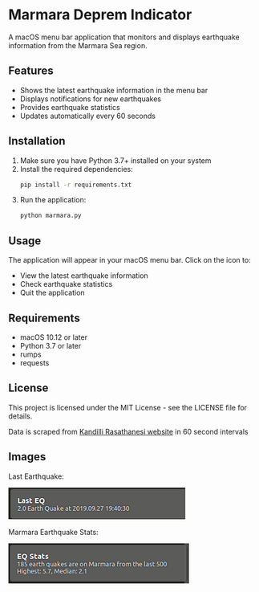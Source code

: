 # Marmara Deprem Indicator

A macOS menu bar application that monitors and displays earthquake information from the Marmara Sea region.

## Features

- Shows the latest earthquake information in the menu bar
- Displays notifications for new earthquakes
- Provides earthquake statistics
- Updates automatically every 60 seconds

## Installation

1. Make sure you have Python 3.7+ installed on your system
2. Install the required dependencies:
   ```bash
   pip install -r requirements.txt
   ```
3. Run the application:
   ```bash
   python marmara.py
   ```

## Usage

The application will appear in your macOS menu bar. Click on the icon to:
- View the latest earthquake information
- Check earthquake statistics
- Quit the application

## Requirements

- macOS 10.12 or later
- Python 3.7 or later
- rumps
- requests

## License

This project is licensed under the MIT License - see the LICENSE file for details.

Data is scraped from [Kandilli Rasathanesi website](http://www.koeri.boun.edu.tr/scripts/lst4.asp) in 60 second intervals 

Images
-----
Last Earthquake:


![Last Marmara Earthquake](https://github.com/vedit/deprem-indicator-applet/raw/master/images/last_eq.png "Last Earthquake")


Marmara Earthquake Stats:


![Marmara Earthquake Stats](https://github.com/vedit/deprem-indicator-applet/raw/master/images/eq_stats.png "Marmara Earthquake Stats")
